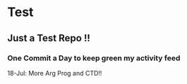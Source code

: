 # Test
## Just a Test Repo !!
### One Commit a Day to keep green my activity feed 

18-Jul: More Arg Prog and CTD!!


